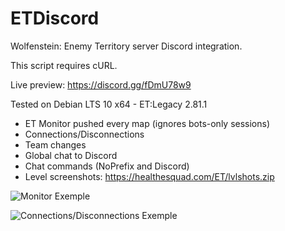 # ETDiscord
Wolfenstein: Enemy Territory server Discord integration.

This script requires cURL.

Live preview: https://discord.gg/fDmU78w9

Tested on Debian LTS 10 x64 - ET:Legacy 2.81.1

- ET Monitor pushed every map (ignores bots-only sessions)
- Connections/Disconnections
- Team changes
- Global chat to Discord
- Chat commands (NoPrefix and Discord)
- Level screenshots: https://healthesquad.com/ET/lvlshots.zip

![Monitor Exemple](https://healthesquad.com/ET/exemple.png)


![Connections/Disconnections Exemple](https://healthesquad.com/ET/exemple2.png)
